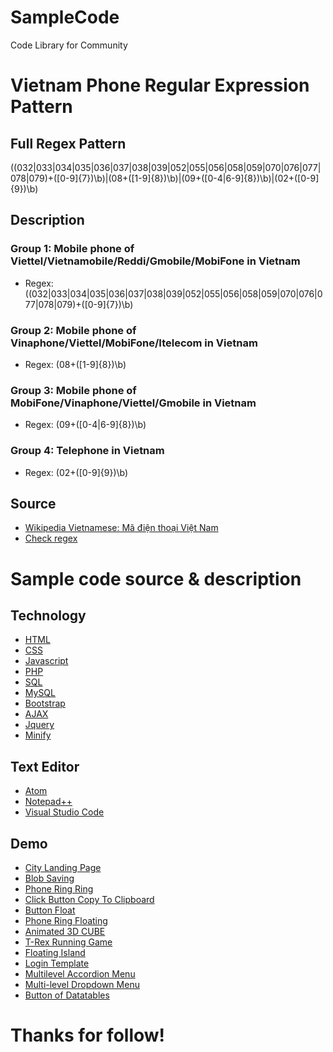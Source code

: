 # SampleCode
Code Library for Community

# Vietnam Phone Regular Expression Pattern
## Full Regex Pattern
((032|033|034|035|036|037|038|039|052|055|056|058|059|070|076|077|078|079)+([0-9]{7})\b)|(08+([1-9]{8})\b)|(09+([0-4|6-9]{8})\b)|(02+([0-9]{9})\b)

## Description
### Group 1: Mobile phone of Viettel/Vietnamobile/Reddi/Gmobile/MobiFone in Vietnam
* Regex: ((032|033|034|035|036|037|038|039|052|055|056|058|059|070|076|077|078|079)+([0-9]{7})\b)
### Group 2: Mobile phone of Vinaphone/Viettel/MobiFone/Itelecom in Vietnam
* Regex: (08+([1-9]{8})\b)
### Group 3: Mobile phone of MobiFone/Vinaphone/Viettel/Gmobile in Vietnam
* Regex: (09+([0-4|6-9]{8})\b)
### Group 4: Telephone in Vietnam
* Regex: (02+([0-9]{9})\b)

## Source
* [Wikipedia Vietnamese: Mã điện thoại Việt Nam](https://vi.wikipedia.org/wiki/M%C3%A3_%C4%91i%E1%BB%87n_tho%E1%BA%A1i_Vi%E1%BB%87t_Nam)
* [Check regex](https://regexr.com/)

# Sample code source & description
## Technology
* [HTML](https://www.w3schools.com/html/)
* [CSS](https://www.w3schools.com/css/)
* [Javascript](https://www.w3schools.com/js/)
* [PHP](https://www.w3schools.com/php/)
* [SQL](https://www.w3schools.com/sql/)
* [MySQL](https://www.mysql.com/)
* [Bootstrap](https://www.w3schools.com/bootstrap/)
* [AJAX](https://www.w3schools.com/js/js_ajax_intro.asp)
* [Jquery](https://www.w3schools.com/jquery/)
* [Minify](http://minifycode.com/)

## Text Editor
* [Atom](https://atom.io/)
* [Notepad++](https://notepad-plus-plus.org/)
* [Visual Studio Code](https://code.visualstudio.com/)

## Demo
- [City Landing Page](../city-landing-page)
- [Blob Saving](blob-saving.js)
- [Phone Ring Ring](PhoneRingRing.html)
- [Click Button Copy To Clipboard](ClickButtonCopyToClipboard.html)
- [Button Float](ButtonFloatHTML.html)
- [Phone Ring Floating](PhoneRingFloating)
- [Animated 3D CUBE](Animated-3D-CUBE)
- [T-Rex Running Game](T-RexRunning)
- [Floating Island](FloatingIsland)
- [Login Template](LoginTemplate)
- [Multilevel Accordion Menu](MultilevelAccordionMenu)
- [Multi-level Dropdown Menu](MultiLevelMenu)
- [Button of Datatables](ButtonDatatables)

# Thanks for follow!
